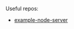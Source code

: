 Useful repos:

- [example-node-server](https://github.com/babel/example-node-server/blob/master/package.json)

